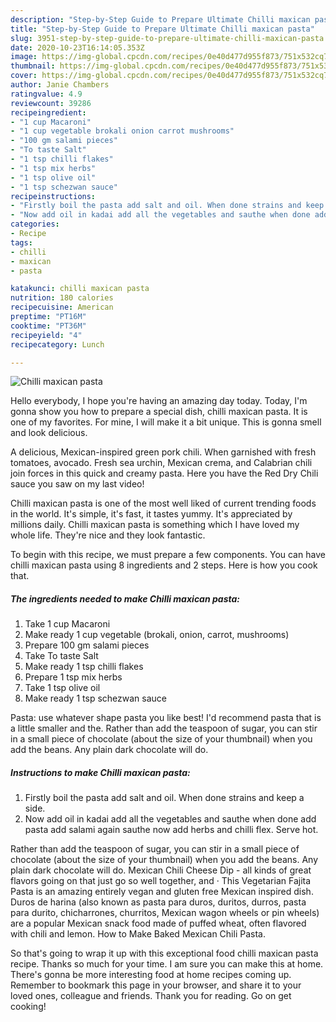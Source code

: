 ```yaml
---
description: "Step-by-Step Guide to Prepare Ultimate Chilli maxican pasta"
title: "Step-by-Step Guide to Prepare Ultimate Chilli maxican pasta"
slug: 3951-step-by-step-guide-to-prepare-ultimate-chilli-maxican-pasta
date: 2020-10-23T16:14:05.353Z
image: https://img-global.cpcdn.com/recipes/0e40d477d955f873/751x532cq70/chilli-maxican-pasta-recipe-main-photo.jpg
thumbnail: https://img-global.cpcdn.com/recipes/0e40d477d955f873/751x532cq70/chilli-maxican-pasta-recipe-main-photo.jpg
cover: https://img-global.cpcdn.com/recipes/0e40d477d955f873/751x532cq70/chilli-maxican-pasta-recipe-main-photo.jpg
author: Janie Chambers
ratingvalue: 4.9
reviewcount: 39286
recipeingredient:
- "1 cup Macaroni"
- "1 cup vegetable brokali onion carrot mushrooms"
- "100 gm salami pieces"
- "To taste Salt"
- "1 tsp chilli flakes"
- "1 tsp mix herbs"
- "1 tsp olive oil"
- "1 tsp schezwan sauce"
recipeinstructions:
- "Firstly boil the pasta add salt and oil. When done strains and keep a side."
- "Now add oil in kadai add all the vegetables and sauthe when done add pasta add salami again sauthe now add herbs and chilli flex. Serve hot."
categories:
- Recipe
tags:
- chilli
- maxican
- pasta

katakunci: chilli maxican pasta 
nutrition: 180 calories
recipecuisine: American
preptime: "PT16M"
cooktime: "PT36M"
recipeyield: "4"
recipecategory: Lunch

---
```



![Chilli maxican pasta](https://img-global.cpcdn.com/recipes/0e40d477d955f873/751x532cq70/chilli-maxican-pasta-recipe-main-photo.jpg)

Hello everybody, I hope you're having an amazing day today. Today, I'm gonna show you how to prepare a special dish, chilli maxican pasta. It is one of my favorites. For mine, I will make it a bit unique. This is gonna smell and look delicious.

A delicious, Mexican-inspired green pork chili. When garnished with fresh tomatoes, avocado. Fresh sea urchin, Mexican crema, and Calabrian chili join forces in this quick and creamy pasta. Here you have the Red Dry Chili sauce you saw on my last video!

Chilli maxican pasta is one of the most well liked of current trending foods in the world. It's simple, it's fast, it tastes yummy. It's appreciated by millions daily. Chilli maxican pasta is something which I have loved my whole life. They're nice and they look fantastic.


To begin with this recipe, we must prepare a few components. You can have chilli maxican pasta using 8 ingredients and 2 steps. Here is how you cook that.

<!--inarticleads1-->

##### The ingredients needed to make Chilli maxican pasta:

1. Take 1 cup Macaroni
1. Make ready 1 cup vegetable (brokali, onion, carrot, mushrooms)
1. Prepare 100 gm salami pieces
1. Take To taste Salt
1. Make ready 1 tsp chilli flakes
1. Prepare 1 tsp mix herbs
1. Take 1 tsp olive oil
1. Make ready 1 tsp schezwan sauce


Pasta: use whatever shape pasta you like best! I&#39;d recommend pasta that is a little smaller and the. Rather than add the teaspoon of sugar, you can stir in a small piece of chocolate (about the size of your thumbnail) when you add the beans. Any plain dark chocolate will do. 

<!--inarticleads2-->

##### Instructions to make Chilli maxican pasta:

1. Firstly boil the pasta add salt and oil. When done strains and keep a side.
1. Now add oil in kadai add all the vegetables and sauthe when done add pasta add salami again sauthe now add herbs and chilli flex. Serve hot.


Rather than add the teaspoon of sugar, you can stir in a small piece of chocolate (about the size of your thumbnail) when you add the beans. Any plain dark chocolate will do. Mexican Chili Cheese Dip - all kinds of great flavors going on that just go so well together, and · This Vegetarian Fajita Pasta is an amazing entirely vegan and gluten free Mexican inspired dish. Duros de harina (also known as pasta para duros, duritos, durros, pasta para durito, chicharrones, churritos, Mexican wagon wheels or pin wheels) are a popular Mexican snack food made of puffed wheat, often flavored with chili and lemon. How to Make Baked Mexican Chili Pasta. 

So that's going to wrap it up with this exceptional food chilli maxican pasta recipe. Thanks so much for your time. I am sure you can make this at home. There's gonna be more interesting food at home recipes coming up. Remember to bookmark this page in your browser, and share it to your loved ones, colleague and friends. Thank you for reading. Go on get cooking!
